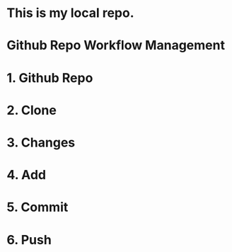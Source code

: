 # This is my local repo.

# Github Repo Workflow Management
# 1. Github Repo
# 2. Clone
# 3. Changes
# 4. Add
# 5. Commit
# 6. Push
